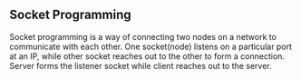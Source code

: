 ## Socket Programming

Socket programming is a way of connecting two nodes on a network to communicate with each other. 
One socket(node) listens on a particular port at an IP, while other socket reaches out to the other to form a connection. 
Server forms the listener socket while client reaches out to the server.
